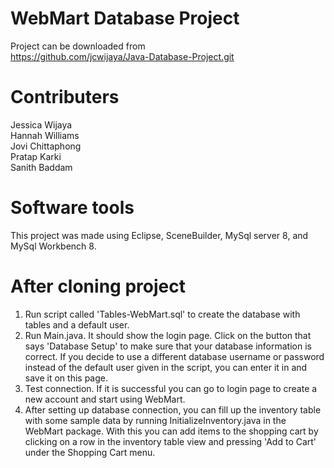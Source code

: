 # WebMart Database Project
Project can be downloaded from  
https://github.com/jcwijaya/Java-Database-Project.git  
# Contributers
Jessica Wijaya  
Hannah Williams  
Jovi Chittaphong  
Pratap Karki  
Sanith Baddam  

# Software tools
This project was made using Eclipse, SceneBuilder, MySql server 8, and MySql Workbench 8.  

# After cloning project
1. Run script called 'Tables-WebMart.sql' to create the database with tables and a default user. 
2. Run Main.java. It should show the login page. Click on the button that says 'Database Setup' to make sure that your database information is correct. If you decide to use a different database username or password instead of the default user given in the script, you can enter it in and save it on this page.
3. Test connection. If it is successful you can go to login page to create a new account and start using WebMart.
4. After setting up database connection, you can fill up the inventory table with some sample data by running InitializeInventory.java in the WebMart package. With this you can add items to the shopping cart by clicking on a row in the inventory table view and pressing 'Add to Cart' under the Shopping Cart menu.

